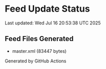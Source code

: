 # Feed Update Status
Last updated: Wed Jul 16 20:53:38 UTC 2025

## Feed Files Generated
- master.xml (83447 bytes)

Generated by GitHub Actions
